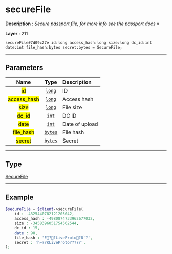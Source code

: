 # secureFile

**Description** : *Secure passport file, for more info see the passport docs &raquo;*

**Layer** : 211

```tl
secureFile#7d09c27e id:long access_hash:long size:long dc_id:int date:int file_hash:bytes secret:bytes = SecureFile;
```

---

## Parameters

| Name | Type | Description |
| :---: | :---: | :--- |
| <mark>id</mark> | [`long`](type/long) | ID |
| <mark>access_hash</mark> | [`long`](type/long) | Access hash |
| <mark>size</mark> | [`long`](type/long) | File size |
| <mark>dc_id</mark> | [`int`](type/int) | DC ID |
| <mark>date</mark> | [`int`](type/int) | Date of upload |
| <mark>file_hash</mark> | [`bytes`](type/bytes) | File hash |
| <mark>secret</mark> | [`bytes`](type/bytes) | Secret |

---

## Type

[SecureFile](type/SecureFile)

---

## Example

```php
$secureFile = $client->secureFile(
	id : -4325440782121205042,
	access_hash : -4980874733962677032,
	size : -3458396051754562544,
	dc_id : 15,
	date : 98,
	file_hash : 'E??LiveProto?8`?',
	secret : 'h~??KLiveProto?????',
);
```